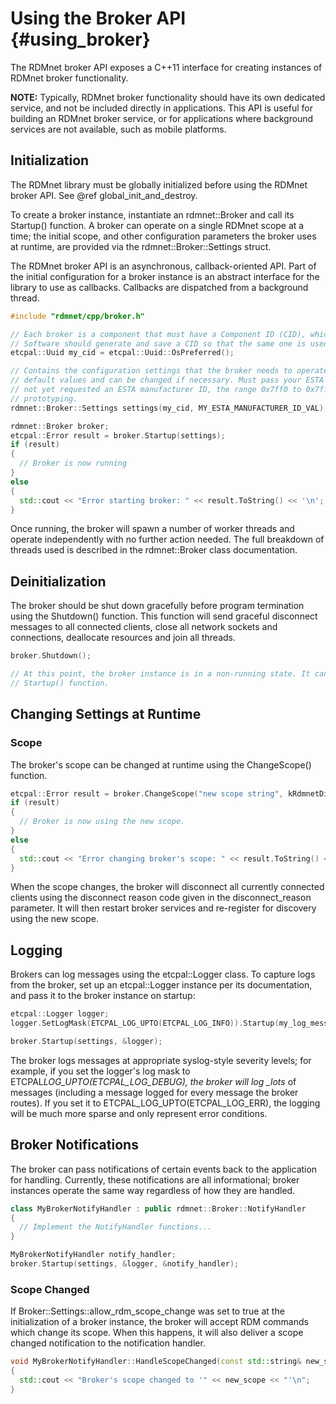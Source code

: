 # Using the Broker API {#using_broker}

The RDMnet broker API exposes a C++11 interface for creating instances of RDMnet broker
functionality.

**NOTE:** Typically, RDMnet broker functionality should have its own dedicated service, and not be
included directly in applications. This API is useful for building an RDMnet broker service, or for
applications where background services are not available, such as mobile platforms.

## Initialization

The RDMnet library must be globally initialized before using the RDMnet broker API. See
@ref global_init_and_destroy.

To create a broker instance, instantiate an rdmnet::Broker and call its Startup() function. A
broker can operate on a single RDMnet scope at a time; the initial scope, and other configuration
parameters the broker uses at runtime, are provided via the rdmnet::Broker::Settings struct.

The RDMnet broker API is an asynchronous, callback-oriented API. Part of the initial configuration
for a broker instance is an abstract interface for the library to use as callbacks. Callbacks are
dispatched from a background thread.

```cpp
#include "rdmnet/cpp/broker.h"

// Each broker is a component that must have a Component ID (CID), which is simply a UUID.
// Software should generate and save a CID so that the same one is used on each run of the software.
etcpal::Uuid my_cid = etcpal::Uuid::OsPreferred();

// Contains the configuration settings that the broker needs to operate. Some of these are set to
// default values and can be changed if necessary. Must pass your ESTA manufacturer ID. If you have
// not yet requested an ESTA manufacturer ID, the range 0x7ff0 to 0x7fff can be used for
// prototyping.
rdmnet::Broker::Settings settings(my_cid, MY_ESTA_MANUFACTURER_ID_VAL);

rdmnet::Broker broker;
etcpal::Error result = broker.Startup(settings);
if (result)
{
  // Broker is now running
}
else
{
  std::cout << "Error starting broker: " << result.ToString() << '\n';
}
```

Once running, the broker will spawn a number of worker threads and operate independently with no
further action needed. The full breakdown of threads used is described in the rdmnet::Broker class
documentation.

## Deinitialization

The broker should be shut down gracefully before program termination using the Shutdown() function.
This function will send graceful disconnect messages to all connected clients, close all network
sockets and connections, deallocate resources and join all threads.

```cpp
broker.Shutdown();

// At this point, the broker instance is in a non-running state. It can be started again with the
// Startup() function.
```

## Changing Settings at Runtime

### Scope

The broker's scope can be changed at runtime using the ChangeScope() function.

```cpp
etcpal::Error result = broker.ChangeScope("new scope string", kRdmnetDisconnectUserReconfigure);
if (result)
{
  // Broker is now using the new scope.
}
else
{
  std::cout << "Error changing broker's scope: " << result.ToString() << '\n';
}
```

When the scope changes, the broker will disconnect all currently connected clients using the
disconnect reason code given in the disconnect_reason parameter. It will then restart broker
services and re-register for discovery using the new scope.

## Logging

Brokers can log messages using the etcpal::Logger class. To capture logs from the broker, set up an
etcpal::Logger instance per its documentation, and pass it to the broker instance on startup:

```cpp
etcpal::Logger logger;
logger.SetLogMask(ETCPAL_LOG_UPTO(ETCPAL_LOG_INFO)).Startup(my_log_message_handler);

broker.Startup(settings, &logger);
```

The broker logs messages at appropriate syslog-style severity levels; for example, if you set the
logger's log mask to ETCPAL*LOG_UPTO(ETCPAL_LOG_DEBUG), the broker will log \_lots* of messages
(including a message logged for every message the broker routes). If you set it to
ETCPAL_LOG_UPTO(ETCPAL_LOG_ERR), the logging will be much more sparse and only represent error
conditions.

## Broker Notifications

The broker can pass notifications of certain events back to the application for handling.
Currently, these notifications are all informational; broker instances operate the same way
regardless of how they are handled.

```cpp
class MyBrokerNotifyHandler : public rdmnet::Broker::NotifyHandler
{
  // Implement the NotifyHandler functions...
}

MyBrokerNotifyHandler notify_handler;
broker.Startup(settings, &logger, &notify_handler);
```

### Scope Changed

If Broker::Settings::allow_rdm_scope_change was set to true at the initialization of a broker
instance, the broker will accept RDM commands which change its scope. When this happens, it will
also deliver a scope changed notification to the notification handler.

```cpp
void MyBrokerNotifyHandler::HandleScopeChanged(const std::string& new_scope)
{
  std::cout << "Broker's scope changed to '" << new_scope << "'\n";
}
```
